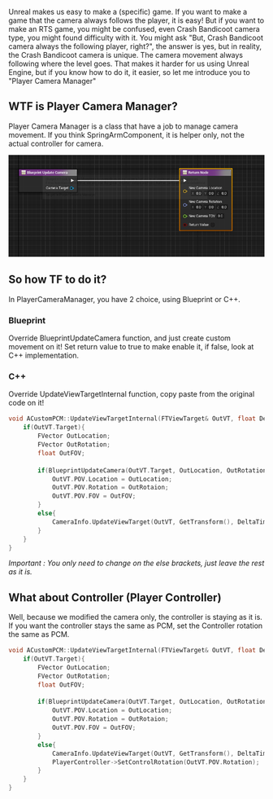 Unreal makes us easy to make a (specific) game. If you want to make a game that the camera always follows the player, it is easy! But if you want to make an RTS game, you might be confused, even Crash Bandicoot camera type, you might found difficulty with it. You might ask "But, Crash Bandicoot camera always the following player, right?", the answer is yes, but in reality, the Crash Bandicoot camera is unique. The camera movement always following where the level goes. That makes it harder for us using Unreal Engine, but if you know how to do it, it easier, so let me introduce you to "Player Camera Manager"

## **WTF is Player Camera Manager?**

Player Camera Manager is a class that have a job to manage camera movement. If you think SpringArmComponent, it is helper only, not the actual controller for camera.

![pcm-1](img/pcm-1.png)

## **So how TF to do it?**

In PlayerCameraManager, you have 2 choice, using Blueprint or C++.

### Blueprint

Override BlueprintUpdateCamera function, and just create custom movement on it! Set return value to true to make enable it, if false, look at C++ implementation.

### C++

Override UpdateViewTargetInternal function, copy paste from the original code on it!

```cpp
void ACustomPCM::UpdateViewTargetInternal(FTViewTarget& OutVT, float DeltaTime){
	if(OutVT.Target){
		FVector OutLocation;
		FVector OutRotation;
		float OutFOV;

		if(BlueprintUpdateCamera(OutVT.Target, OutLocation, OutRotation, OutFOV)){
			OutVT.POV.Location = OutLocation;
			OutVT.POV.Rotation = OutRotaion;
			OutVT.POV.FOV = OutFOV;
		}
		else{
			CameraInfo.UpdateViewTarget(OutVT, GetTransform(), DeltaTime);
		}
	}
}
```

*Important : You only need to change on the else brackets, just leave the rest as it is.*

## **What about Controller (Player Controller)**

Well, because we modified the camera only, the controller is staying as it is. If you want the controller stays the same as PCM, set the Controller rotation the same as PCM.


```cpp hl_lines="14"
void ACustomPCM::UpdateViewTargetInternal(FTViewTarget& OutVT, float DeltaTime){
	if(OutVT.Target){
		FVector OutLocation;
		FVector OutRotation;
		float OutFOV;

		if(BlueprintUpdateCamera(OutVT.Target, OutLocation, OutRotation, OutFOV)){
			OutVT.POV.Location = OutLocation;
			OutVT.POV.Rotation = OutRotaion;
			OutVT.POV.FOV = OutFOV;
		}
		else{
			CameraInfo.UpdateViewTarget(OutVT, GetTransform(), DeltaTime);
			PlayerController->SetControlRotation(OutVT.POV.Rotation);
		}
	}
}
```